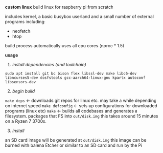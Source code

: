 **custom linux**
build linux for raspberry pi from scratch

includes kernel, a basic busybox userland and a small number of external programs including:
 - neofetch
 - htop

build process automatically uses all cpu cores (nproc * 1.5)

**usage**

 1. *install dependencies (and toolchain)*

`sudo apt install git bc bison flex libssl-dev make libc6-dev libncurses5-dev dosfstools gcc-aarch64-linux-gnu kpartx autoconf libsensors-dev`

 2. *begin build*

`make deps` ← downloads git repos for linux etc. may take a while depending on internet speed
`make defconfig` ← sets up configurations for downloaded programs (linux etc)
`make` ← builds all codebases and generates a filesystem. packages that FS into `out/disk.img`
this takes around 15 minutes on a Ryzen 7 3700x.

 3. *install*

an SD card image will be generated at `out/disk.img`
this image can be burned with balena Etcher or similar to an SD card and run by the Pi

